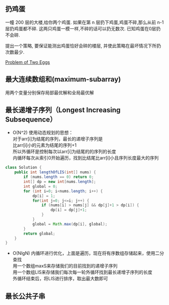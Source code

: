 ## 扔鸡蛋  
一幢 200 层的大楼,给你两个鸡蛋. 如果在第 n 层扔下鸡蛋,鸡蛋不碎,那么从前 n-1 层扔鸡蛋都不碎. 这两只鸡蛋一模一样,不碎的话可以扔无数次. 已知鸡蛋在0层扔不会碎.

提出一个策略, 要保证能测出鸡蛋恰好会碎的楼层, 并使此策略在最坏情况下所扔次数最少.  

[Problem of Two Eggs](http://ppwwyyxx.com/2013/Problem-of-Two-Eggs/)  
## 最大连续数组和(maximum-subarray)  
用两个变量分别保存局部最优解和全局最优解  

## 最长递增子序列（Longest Increasing Subsequence）
- O(N^2)
使用动态规划的思想：  
对于arr[i]为结尾的序列，最长的递增子序列是  
比arr[i]小的元素为结尾的序列+1  
所以外循环是控制每次以arr[i]为结尾的的序列的长度  
内循环每次从索引0开始遍历，找到比结尾比arr[i]小且序列长度最大的序列
```java
class Solution {
    public int lengthOfLIS(int[] nums) {
        if (nums.length == 0) return 0;
        int[] dp = new int[nums.length];
        int global = 0;
        for (int i=0; i<nums.length; i++) {
            dp[i] = 1;
            for(int j=0; j<=i; j++) {
                if (nums[i] > nums[j] && dp[j]+1 > dp[i]) {
                    dp[i] = dp[j]+1;
                }  
            }
            global = Math.max(dp[i], global);
        }
        return global;
    }
}
```
- O(NlgN)
内循环进行优化，上面是遍历，现在将有序数组存储起来，使用二分查找  
用一个数组maxS来存储我们的目前找到的递增子序列  
用一个数组LIS来存储我们每次每一轮外循环找到最长递增子序列的长度  
外循环结束后，将LIS进行排序，取出最大数即可  
## 最长公共子串  

